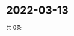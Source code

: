 # 2022-03-13
  共 0条

  <!-- BEGIN -->
  <!-- 最后更新时间Sun Mar 13 2022 04:07:07 GMT+0000 (Coordinated Universal Time) -->
  
  <!-- END -->
  
  
